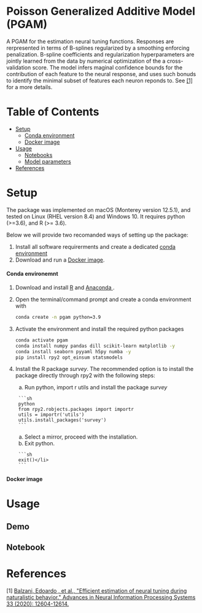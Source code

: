 Poisson Generalized Additive Model (PGAM)
=====================================


A PGAM for the estimation neural tuning functions. Responses are rerpresented in terms of B-splines regularized by a smoothing enforcing penalization. B-spline coefficients and regularization hyperparameters are jointly learned from the data by numerical optimization of the a cross-validation score. The model infers maginal confidence bounds for the contribution of each feature to the neural response, and uses such bonuds to  identify the minimal subset of features each neuron reponds to.  See [[1]](#1) for a more details.

Table of Contents
=================
* [Setup](#setup)
     * [Conda environment](#conda-environment)
     * [Docker image](#docker-image)
* [Usage](#usage)
   * [Notebooks](#notebooks)
   * [Model parameters](#model-parameters)
* [References](#references)


# Setup
The package was implemented on macOS (Monterey version 12.5.1), and tested on Linux (RHEL version 8.4) and Windows 10. 
It requires python (>=3.6), and R (>= 3.6). 


Below we will provide two recomanded ways of setting up the package:

1. Install all software requirerments and create a dedicated [conda environment](#conda-environment)
2. Download and run a [Docker image](#docker-image).

#### Conda environemnt
1. Download  and install <a href="https://www.r-project.org/">R<a> and <a href="https://www.anaconda.com/products/distribution"> Anaconda <a>. 

2. Open the terminal/command prompt and create a conda environment with
	
	```sh
	conda create -n pgam python=3.9
	```

3. Activate the environment and install the required python packages

	```sh
	conda activate pgam
	conda install numpy pandas dill scikit-learn matplotlib -y
	conda install seaborn pyyaml h5py numba -y
	pip install rpy2 opt_einsum statsmodels
	```

4. Install the R package *survey*. The recommended option is to install the package directly through rpy2 with the following steps:
	<ol type="a", start="a">
  		<li>Run python, import r utils and install the package <em>survey</em>
  		</li>
  	</ol> 
  	
  		```sh
  		python
  		from rpy2.robjects.packages import importr
  		utils = importr('utils')
  		utils.install_packages('survey')
		```
		
		
		
		
	<ol type="a", start="b">
  		<li>Select a mirror, proceed with the installation.</li>
  		<li>Exit python.
  	</ol>
  	
  		```sh
  		exit()</li>
  		```
	


#### Docker image

# Usage

## Demo

## Notebook



# References
<a id="1">[1]</a> 
<a href="https://proceedings.neurips.cc/paper/2020/hash/94d2a3c6dd19337f2511cdf8b4bf907e-Abstract.html">
Balzani, Edoardo , et al., 
"Efficient estimation of neural tuning during naturalistic behavior."
Advances in Neural Information Processing Systems 33 (2020): 12604-12614.<a>